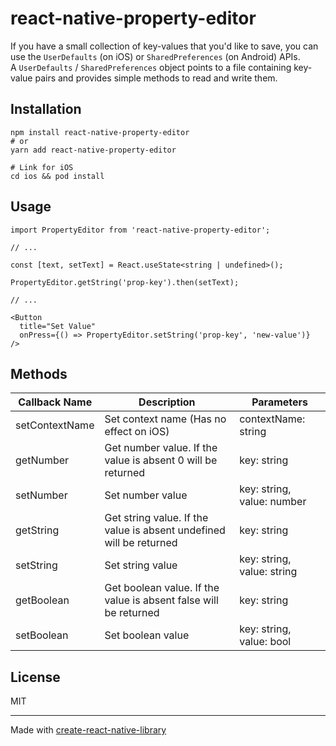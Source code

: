# react-native-property-editor

If you have a small collection of key-values that you'd like to save, you can use the `UserDefaults` (on iOS) or `SharedPreferences` (on Android) APIs. A `UserDefaults` / `SharedPreferences` object points to a file containing key-value pairs and provides simple methods to read and write them. 

## Installation

```
npm install react-native-property-editor
# or 
yarn add react-native-property-editor

# Link for iOS
cd ios && pod install
```

## Usage

```
import PropertyEditor from 'react-native-property-editor';

// ...

const [text, setText] = React.useState<string | undefined>();

PropertyEditor.getString('prop-key').then(setText);

// ...

<Button
  title="Set Value"
  onPress={() => PropertyEditor.setString('prop-key', 'new-value')}
/>

```

## Methods

| Callback Name | Description | Parameters |
| --- | --- | --- |
| setContextName | Set context name (Has no effect on iOS) | contextName: string |
| getNumber | Get number value. If the value is absent 0 will be returned | key: string |
| setNumber | Set number value | key: string, value: number |
| getString | Get string value. If the value is absent undefined will be returned | key: string |
| setString | Set string value | key: string, value: string |
| getBoolean | Get boolean value. If the value is absent false will be returned | key: string |
| setBoolean | Set boolean value | key: string, value: bool |

## License

MIT

---

Made with [create-react-native-library](https://github.com/callstack/react-native-builder-bob)
